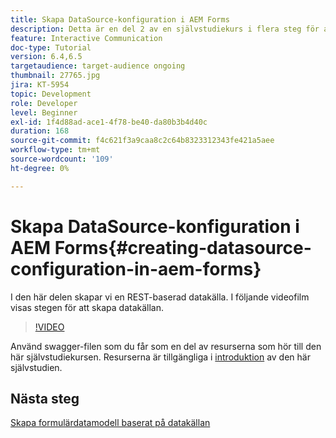 ```yaml
---
title: Skapa DataSource-konfiguration i AEM Forms
description: Detta är en del 2 av en självstudiekurs i flera steg för att skapa ditt första interaktiva kommunikationsdokument. I den här delen skapar vi en REST-baserad datakälla.  I följande videofilm visas stegen för att skapa datakällan.
feature: Interactive Communication
doc-type: Tutorial
version: 6.4,6.5
targetaudience: target-audience ongoing
thumbnail: 27765.jpg
jira: KT-5954
topic: Development
role: Developer
level: Beginner
exl-id: 1f4d88ad-ace1-4f78-be40-da80b3b4d40c
duration: 168
source-git-commit: f4c621f3a9caa8c2c64b8323312343fe421a5aee
workflow-type: tm+mt
source-wordcount: '109'
ht-degree: 0%

---
```


# Skapa DataSource-konfiguration i AEM Forms{#creating-datasource-configuration-in-aem-forms}

I den här delen skapar vi en REST-baserad datakälla.  I följande videofilm visas stegen för att skapa datakällan.

>[!VIDEO](https://video.tv.adobe.com/v/27765?quality=12&learn=on)

Använd swagger-filen som du får som en del av resurserna som hör till den här självstudiekursen. Resurserna är tillgängliga i [introduktion](introduction.md) av den här självstudien.

## Nästa steg

[Skapa formulärdatamodell baserat på datakällan](./create-form-data-model.md)
